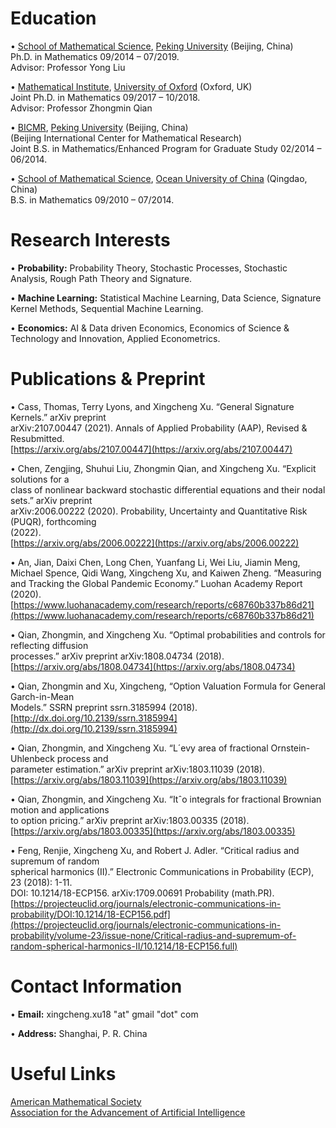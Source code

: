 <a name="ZSHvN"></a>
# Education 
• [School of Mathematical Science](http://english.math.pku.edu.cn/), [Peking University](https://english.pku.edu.cn/) (Beijing, China)<br />Ph.D. in Mathematics 09/2014 – 07/2019.<br />Advisor: Professor Yong Liu

• [Mathematical Institute](https://www.maths.ox.ac.uk/), [University of Oxford](https://www.ox.ac.uk/) (Oxford, UK)<br />Joint Ph.D. in Mathematics 09/2017 – 10/2018.<br />Advisor: Professor Zhongmin Qian

• [BICMR](https://bicmr.pku.edu.cn/), [Peking University](https://english.pku.edu.cn/) (Beijing, China)<br />(Beijing International Center for Mathematical Research)<br />Joint B.S. in Mathematics/Enhanced Program for Graduate Study 02/2014 – 06/2014.

• [School of Mathematical Science](http://eweb.ouc.edu.cn/ms/), [Ocean University of China](http://eweb.ouc.edu.cn/) (Qingdao, China)<br />B.S. in Mathematics 09/2010 – 07/2014.
<a name="LxM8F"></a>
# Research Interests
• **Probability:** Probability Theory, Stochastic Processes, Stochastic Analysis, Rough Path Theory and Signature.

• **Machine Learning:** Statistical Machine Learning, Data Science, Signature Kernel Methods, Sequential Machine Learning.

• **Economics:** AI & Data driven Economics, Economics of Science & Technology and Innovation, Applied Econometrics.
<a name="saCl1"></a>
# Publications & Preprint
• Cass, Thomas, Terry Lyons, and Xingcheng Xu. “General Signature Kernels.” arXiv preprint<br />arXiv:2107.00447 (2021). Annals of Applied Probability (AAP), Revised & Resubmitted.<br />[https://arxiv.org/abs/2107.00447](https://arxiv.org/abs/2107.00447)

• Chen, Zengjing, Shuhui Liu, Zhongmin Qian, and Xingcheng Xu. “Explicit solutions for a<br />class of nonlinear backward stochastic differential equations and their nodal sets.” arXiv preprint<br />arXiv:2006.00222 (2020). Probability, Uncertainty and Quantitative Risk (PUQR), forthcoming<br />(2022).<br />[https://arxiv.org/abs/2006.00222](https://arxiv.org/abs/2006.00222)

• An, Jian, Daixi Chen, Long Chen, Yuanfang Li, Wei Liu, Jiamin Meng, Michael Spence, Qidi Wang, Xingcheng Xu, and Kaiwen Zheng. “Measuring and Tracking the Global Pandemic Economy.” Luohan Academy Report (2020).<br />[https://www.luohanacademy.com/research/reports/c68760b337b86d21](https://www.luohanacademy.com/research/reports/c68760b337b86d21)

• Qian, Zhongmin, and Xingcheng Xu. “Optimal probabilities and controls for reflecting diffusion<br />processes.” arXiv preprint arXiv:1808.04734 (2018).<br />[https://arxiv.org/abs/1808.04734](https://arxiv.org/abs/1808.04734)

• Qian, Zhongmin and Xu, Xingcheng, “Option Valuation Formula for General Garch-in-Mean<br />Models.” SSRN preprint ssrn.3185994 (2018).<br />[http://dx.doi.org/10.2139/ssrn.3185994](http://dx.doi.org/10.2139/ssrn.3185994)

• Qian, Zhongmin, and Xingcheng Xu. “L´evy area of fractional Ornstein-Uhlenbeck process and<br />parameter estimation.” arXiv preprint arXiv:1803.11039 (2018).<br />[https://arxiv.org/abs/1803.11039](https://arxiv.org/abs/1803.11039)

• Qian, Zhongmin, and Xingcheng Xu. “Itˆo integrals for fractional Brownian motion and applications<br />to option pricing.” arXiv preprint arXiv:1803.00335 (2018).<br />[https://arxiv.org/abs/1803.00335](https://arxiv.org/abs/1803.00335)

• Feng, Renjie, Xingcheng Xu, and Robert J. Adler. “Critical radius and supremum of random<br />spherical harmonics (II).” Electronic Communications in Probability (ECP), 23 (2018): 1-11.<br />DOI: 10.1214/18-ECP156. arXiv:1709.00691 Probability (math.PR).<br />[https://projecteuclid.org/journals/electronic-communications-in-probability/DOI:10.1214/18-ECP156.pdf](https://projecteuclid.org/journals/electronic-communications-in-probability/volume-23/issue-none/Critical-radius-and-supremum-of-random-spherical-harmonics-II/10.1214/18-ECP156.full)

# Contact Information
• **Email:** xingcheng.xu18 "at" gmail "dot" com

• **Address:** Shanghai, P. R. China

# Useful Links
[American Mathematical Society](http://www.ams.org/home/page)<br >
[Association for the Advancement of Artificial Intelligence](https://www.aaai.org/)<br >

